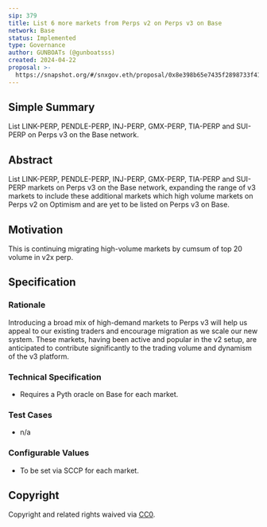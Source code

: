 ```yaml
---
sip: 379
title: List 6 more markets from Perps v2 on Perps v3 on Base
network: Base
status: Implemented
type: Governance
author: GUNBOATs (@gunboatsss)
created: 2024-04-22
proposal: >-
  https://snapshot.org/#/snxgov.eth/proposal/0x8e398b65e7435f2898733f41363b3bd7f4dedc7b7b106060a8d4699cc01301e4
---
```


## Simple Summary

List LINK-PERP, PENDLE-PERP, INJ-PERP, GMX-PERP, TIA-PERP and SUI-PERP on Perps v3 on the Base network.

## Abstract

List LINK-PERP, PENDLE-PERP, INJ-PERP, GMX-PERP, TIA-PERP and SUI-PERP markets on Perps v3 on the Base network, expanding the range of v3 markets to include these additional markets which high volume markets on Perps v2 on Optimism and are yet to be listed on Perps v3 on Base.

## Motivation

This is continuing migrating high-volume markets by cumsum of top 20 volume in v2x perp.

## Specification

### Rationale

Introducing a broad mix of high-demand markets to Perps v3 will help us appeal to our existing traders and encourage migration as we scale our new system. These markets, having been active and popular in the v2 setup, are anticipated to contribute significantly to the trading volume and dynamism of the v3 platform.

### Technical Specification

- Requires a Pyth oracle on Base for each market.

### Test Cases

- n/a

### Configurable Values

- To be set via SCCP for each market.

## Copyright

Copyright and related rights waived via [CC0](https://creativecommons.org/publicdomain/zero/1.0/).

